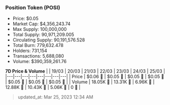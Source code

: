 
  ### Position Token (POSI)
  - Price: $0.05
  - Market Cap: $4,356,243.74
  - Max Supply: 100,000,000
  - Total Supply: 90,971,209.005
  - Circulating Supply: 90,191,576.528
  - Total Burn: 779,632.478
  - Holders: 731,154
  - Transactions: 5,688,080
  - Volume: $390,359,261.76

  **7D Price & Volume**
  | | 19&#x2F;03 | 20&#x2F;03 | 21&#x2F;03 | 22&#x2F;03 | 23&#x2F;03 | 24&#x2F;03 | 25&#x2F;03 |
  |---|---|---|---|---|---|---|---|
  | Price | $0.06 🚀 | $0.05 🔻 | $0.05 🔻 | $0.05 🔻 | $0.05 🔻 | $0.05 🔻 | $0.05 🔻 |
  | Volume | 18.05K 🚀 | 13.31K 🔻 | 6.96K 🔻 | 12.88K 🚀 | 10.43K 🔻 | 5.06K 🔻 | 0 🔻 |

  > updated_at: Mar 25, 2023 12:34 AM
